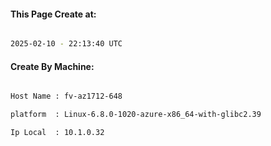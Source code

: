 
   
#### This Page Create at:

```bash

2025-02-10 - 22:13:40 UTC

```

#### Create By Machine:

```bash

Host Name : fv-az1712-648

platform  : Linux-6.8.0-1020-azure-x86_64-with-glibc2.39

Ip Local  : 10.1.0.32

```

